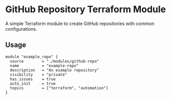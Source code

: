 # GitHub Repository Terraform Module

A simple Terraform module to create GitHub repositories with common configurations.

## Usage

```hcl
module "example_repo" {
  source        = "./modules/github-repo"
  name          = "example-repo"
  description   = "An example repository"
  visibility    = "private"
  has_issues    = true
  auto_init     = true
  topics        = ["terraform", "automation"]
}